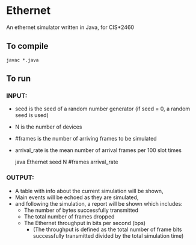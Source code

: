 # Ethernet

An ethernet simulator written in Java, for CIS*2460

## To compile

	javac *.java

## To run

### INPUT:

 - seed is the seed of a random number generator (if seed = 0, a random seed is used)
 - N is the number of devices
 - #frames is the number of arriving frames to be simulated
 - arrival_rate is the mean number of arrival frames per 100 slot times


	java Ethernet seed N #frames arrival_rate


### OUTPUT:
 - A table with info about the current simulation will be shown,
 - Main events will be echoed as they are simulated,
 - and following the simulation, a report will be shown which includes:
	- The number of bytes successfully transmitted
	- The total number of frames dropped
	- The Ethernet throughput in bits per second (bps)
		- (The throughput is defined as the total number of frame bits successfully transmitted divided by the total simulation time)
